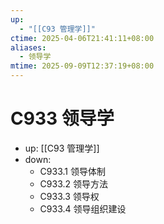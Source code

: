 ```yaml
---
up:
  - "[[C93 管理学]]"
ctime: 2025-04-06T21:41:11+08:00
aliases:
  - 领导学
mtime: 2025-09-09T12:37:19+08:00
---
```


# C933 领导学

- up: [[C93 管理学]]
- down:	
	- C933.1 领导体制
	- C933.2 领导方法
	- C933.3 领导权
	- C933.4 领导组织建设
	
